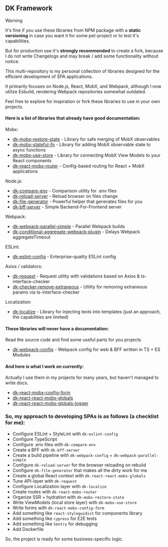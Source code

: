 ## DK Framework

> [!WARNING]  
> It's fine if you use these libraries from NPM package with a **static versioning** in case you
> want it for some pet-project or to test it's capabilities.
>
> But for production use it's **strongly recommended** to create a fork, because I do not write
> Changelogs and may break / add some functionality without notice.

This multi-repository is my personal collection of libraries designed for the efficient development 
of SPA applications.

It primarily focuses on Node.js, React, MobX, and Webpack, although I now utilize Esbuild, 
rendering Webpack repositories somewhat outdated.

Feel free to explore for inspiration or fork these libraries to use in your own projects.

#### Here is a list of libraries that already have good documentation:

Mobx:
- [dk-mobx-restore-state](https://github.com/dkazakov8/dk-framework/tree/master/packages/mobx-restore-state) - Library for safe merging of MobX observables
- [dk-mobx-stateful-fn](https://github.com/dkazakov8/dk-framework/tree/master/packages/mobx-stateful-fn) - Library for adding MobX observable state to async functions
- [dk-mobx-use-store](https://github.com/dkazakov8/dk-framework/tree/master/packages/mobx-use-store) - Library for connecting MobX View Models to your React components
- [dk-react-mobx-router](https://github.com/dkazakov8/dk-framework/tree/master/packages/react-mobx-router) - Config-based routing for React + MobX applications

Node.js:
- [dk-compare-env](https://github.com/dkazakov8/dk-framework/tree/master/packages/compare-env) - Comparison utility for .env files
- [dk-reload-server](https://github.com/dkazakov8/dk-framework/tree/master/packages/reload-server) - Reload browser on files change
- [dk-file-generator](https://github.com/dkazakov8/dk-framework/tree/master/packages/file-generator) - Powerful helper that generates files for you
- [dk-bff-server](https://github.com/dkazakov8/dk-framework/tree/master/packages/bff-server) - Simple Backend-For-Frontend server

Webpack:
- [dk-webpack-parallel-simple](https://github.com/dkazakov8/dk-framework/tree/master/packages/webpack-parallel-simple) - Parallel Webpack builds
- [dk-conditional-aggregate-webpack-plugin](https://github.com/dkazakov8/dk-framework/tree/master/packages/conditional-aggregate-webpack-plugin) - Delays Webpack aggregateTimeout

ESLint:
- [dk-eslint-config](https://github.com/dkazakov8/dk-framework/tree/master/packages/eslint-config) - Enterprise-quality ESLint config

Axios / validators:
- [dk-request](https://github.com/dkazakov8/dk-framework/tree/master/packages/request) - Request utility with validations based on Axios & ts-interface-checker
- [dk-checker-remove-extraneous](https://github.com/dkazakov8/dk-framework/tree/master/packages/checker-remove-extraneous) - Utility for removing extraneous params via ts-interface-checker

Localization:
- [dk-localize](https://github.com/dkazakov8/dk-framework/tree/master/packages/localize) - Library for injecting texts into templates (just an approach, the capabilities are limited)

#### These libraries will never have a documentation:

Read the source code and find some useful parts for you projects

- [dk-webpack-config](https://github.com/dkazakov8/dk-framework/tree/master/packages/webpack-config) - Webpack config for web & BFF written in TS + ES Modules

#### And here is what I work on currently:

Actually I use them in my projects for many years, but haven't managed to write docs.

- [dk-react-mobx-config-form](https://github.com/dkazakov8/dk-framework/tree/master/packages/react-mobx-config-form)
- [dk-react-react-mobx-globals](https://github.com/dkazakov8/dk-framework/tree/master/packages/react-mobx-globals)
- [dk-react-react-mobx-globals-logger](https://github.com/dkazakov8/dk-framework/tree/master/packages/react-mobx-globals-logger)

### So, my approach to developing SPAs is as follows (a checklist for me):

- Configure ESLint + StyleLint with `dk-eslint-config`
- Configure TypeScript
- Configure .env files with `dk-compare-env`
- Create a BFF with `dk-bff-server`
- Create a build pipeline with `dk-webpack-config` + `dk-webpack-parallel-simple`
- Configure `dk-reload-server` for the browser reloading on rebuild
- Configure `dk-file-generator` that makes all the dirty work for me
- Create a global React context with `dk-react-react-mobx-globals`
- Tune API-layer with `dk-request`
- Configure Localization layer with `dk-localize`
- Create routes with `dk-react-mobx-router`
- Organize SSR + hydration with `dk-mobx-restore-state`
- Write ViewModels (local store layer) with `dk-mobx-use-store`
- Write forms with `dk-react-mobx-config-form`
- Add something like `react-styleguidist` for components library
- Add something like `cypress` for E2E tests
- Add something like `Sentry` for debugging
- Add Dockerfile

So, the project is ready for some business-specific logic.
